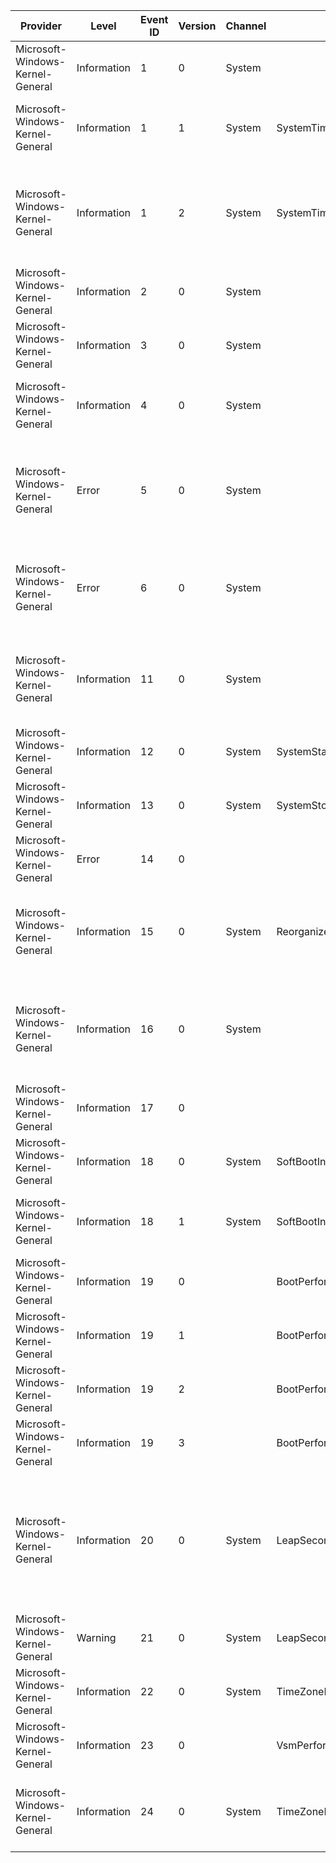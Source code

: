 Provider                          |  Level        |  Event ID  |  Version  |  Channel  |  Task                        |  Opcode  |  Keyword                              |  Message
----------------------------------|---------------|------------|-----------|-----------|------------------------------|----------|---------------------------------------|---------------------------------------------------------------------------------------------------------------------------------------------------------------------------
Microsoft-Windows-Kernel-General  |  Information  |  1         |  0        |  System   |                              |          |  Time                                 |  The system time has changed to {NewTime} from {OldTime}.
Microsoft-Windows-Kernel-General  |  Information  |  1         |  1        |  System   |  SystemTimeChange            |          |  Time                                 |  The system time has changed to {NewTime} from {OldTime}.Change Reason: {Reason}.
Microsoft-Windows-Kernel-General  |  Information  |  1         |  2        |  System   |  SystemTimeChange            |          |  Time                                 |  The system time has changed to {NewTime} from {OldTime}.Change Reason: {Reason}.Process: '{ProcessName}' (PID {ProcessID}).
Microsoft-Windows-Kernel-General  |  Information  |  2         |  0        |  System   |                              |          |                                       |  License policy-cache corruption detected.
Microsoft-Windows-Kernel-General  |  Information  |  3         |  0        |  System   |                              |          |                                       |  License policy-cache corruption has been fixed.
Microsoft-Windows-Kernel-General  |  Information  |  4         |  0        |  System   |                              |          |                                       |  License policy-cache has expired because it was not updated within expected duration.
Microsoft-Windows-Kernel-General  |  Error        |  5         |  0        |  System   |                              |          |                                       |  {Registry Hive Recovered} Registry hive (file): '{ExtraString}' was corrupted and it has been recovered. Some data might have been lost.
Microsoft-Windows-Kernel-General  |  Error        |  6         |  0        |  System   |                              |          |                                       |  An I/O operation initiated by the Registry failed unrecoverably.The Registry could not flush hive (file): '{ExtraString}'.
Microsoft-Windows-Kernel-General  |  Information  |  11        |  0        |  System   |                              |          |                                       |  TxR init phase for hive {ExtraString} (TM: {TmId}; RM: {RmId}) finished with result={Status} (Internal code={InternalCode}).
Microsoft-Windows-Kernel-General  |  Information  |  12        |  0        |  System   |  SystemStart                 |          |  BootPerformance                      |  The operating system started at system time {StartTime}.
Microsoft-Windows-Kernel-General  |  Information  |  13        |  0        |  System   |  SystemStop                  |          |  BootPerformance                      |  The operating system is shutting down at system time {StopTime}.
Microsoft-Windows-Kernel-General  |  Error        |  14        |  0        |           |                              |          |  KERNEL_GENERAL_SECURITY_ACCESSCHECK  |
Microsoft-Windows-Kernel-General  |  Information  |  15        |  0        |  System   |  ReorganizeHive              |          |                                       |  Hive {HiveName} was reorganized with a starting size of {OriginalSize} bytes and an ending size of {NewSize} bytes.
Microsoft-Windows-Kernel-General  |  Information  |  16        |  0        |  System   |                              |          |                                       |  The access history in hive {HiveName} was cleared updating {KeysUpdated} keys and creating {DirtyPages} modified pages.
Microsoft-Windows-Kernel-General  |  Information  |  17        |  0        |           |                              |          |  KERNEL_GENERAL_TOKEN_SID_MANAGEMENT  |
Microsoft-Windows-Kernel-General  |  Information  |  18        |  0        |  System   |  SoftBootInfo                |          |  BootPerformance                      |  The operating system is starting after soft restart.
Microsoft-Windows-Kernel-General  |  Information  |  18        |  1        |  System   |  SoftBootInfo                |          |  BootPerformance                      |  The operating system is starting after soft restart. BugcheckRecovery: {BugcheckRecovery}
Microsoft-Windows-Kernel-General  |  Information  |  19        |  0        |           |  BootPerformanceData         |          |  BootPerformance                      |
Microsoft-Windows-Kernel-General  |  Information  |  19        |  1        |           |  BootPerformanceData         |          |  BootPerformance                      |
Microsoft-Windows-Kernel-General  |  Information  |  19        |  2        |           |  BootPerformanceData         |          |  BootPerformance                      |
Microsoft-Windows-Kernel-General  |  Information  |  19        |  3        |           |  BootPerformanceData         |          |  BootPerformance                      |
Microsoft-Windows-Kernel-General  |  Information  |  20        |  0        |  System   |  LeapSecondDataUpdate        |          |  Time                                 |  The leap second configuration has been updated.Reason: {UpdateReason}Leap seconds enabled: {EnabledNew}New leap second count: {CountNew}Old leap second count: {CountOld}
Microsoft-Windows-Kernel-General  |  Warning      |  21        |  0        |  System   |  LeapSecondDataParseFailure  |          |  Time                                 |  Failed to update leap second data from the registry. Reason: {FailureResult}
Microsoft-Windows-Kernel-General  |  Information  |  22        |  0        |  System   |  TimeZoneBiasChange          |          |  Time                                 |  The time zone bias has changed to {NewBias} from {OldBias}.
Microsoft-Windows-Kernel-General  |  Information  |  23        |  0        |           |  VsmPerformanceData          |          |  BootPerformance                      |
Microsoft-Windows-Kernel-General  |  Information  |  24        |  0        |  System   |  TimeZoneInformationRefresh  |          |  Time                                 |  The time zone information was refreshed with exit reason {ExitReason}. Current time zone bias is {CurrentBias}.